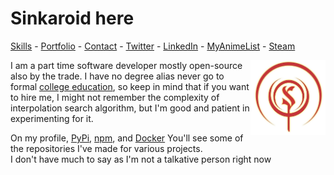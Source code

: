 # Sinkaroid here

[Skills](https://sinkaroid.org/skills) - [Portfolio](https://sinkaroid.org/portfolio) - [Contact](https://sinkaroid.org/contact) - [Twitter](https://twitter.com/sinkaroid) - [LinkedIn](https://linkedin.com/in/sinkaroid) - [MyAnimeList](https://myanimelist.net/profile/sinkaroid) - [Steam](https://steamcommunity.com/id/sinkaroid)

<a href="https://sinkaroid.org"><img align="right" src="assets/other/41eb506c06b7ce74cba7cef056d0b1dd.png" width="120"></a>
I am a part time software developer mostly open-source also by the trade. I have no degree alias never go to formal [college education](https://sinkaroid.org/about), so keep in mind that if you want to hire me, I might not remember the complexity of interpolation search algorithm, but I'm good and patient in experimenting for it. 

On my profile, [PyPi](https://pypi.org/user/sinkaroid/), [npm](https://www.npmjs.com/~sinkaroid), and [Docker](https://github.com/sinkaroid?tab=packages) You'll see some of the repositories I've made for various projects.  
I don't have much to say as I'm not a talkative person right now